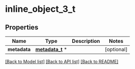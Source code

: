 # inline_object_3_t

## Properties
Name | Type | Description | Notes
------------ | ------------- | ------------- | -------------
**metadata** | [**metadata_t**](metadata.md) \* |  | [optional] 

[[Back to Model list]](../README.md#documentation-for-models) [[Back to API list]](../README.md#documentation-for-api-endpoints) [[Back to README]](../README.md)


